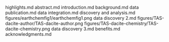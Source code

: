 highlights.md
abstract.md
introduction.md
background.md
data publication.md
data integration.md
discovery and analysis.md
figures/earthchemfig1/earthchemfig1.png
data discovery 2.md
figures/TAS-dacite-author/TAS-dacite-author.png
figures/TAS-dacite-chemistry/TAS-dacite-chemistry.png
data discovery 3.md
benefits.md
acknowledgments.md